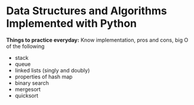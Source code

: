 # Data Structures and Algorithms Implemented with Python

**Things to practice everyday:**
Know implementation, pros and cons, big O of the following
* stack
* queue
* linked lists (singly and doubly)
* properties of hash map
* binary search
* mergesort
* quicksort
